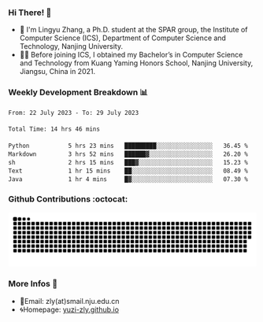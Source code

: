 ### Hi There! 👋 
- 🐳 I'm Lingyu Zhang, a Ph.D. student at the SPAR group, the Institute of Computer Science (ICS), Department of Computer Science and Technology, Nanjing University.
- 🧑‍🎓 Before joining ICS, I obtained my Bachelor’s in Computer Science and Technology from Kuang Yaming Honors School, Nanjing University, Jiangsu, China in 2021.

### Weekly Development Breakdown :bar_chart:

<!--START_SECTION:waka-->

```txt
From: 22 July 2023 - To: 29 July 2023

Total Time: 14 hrs 46 mins

Python           5 hrs 23 mins   █████████░░░░░░░░░░░░░░░░   36.45 %
Markdown         3 hrs 52 mins   ██████▓░░░░░░░░░░░░░░░░░░   26.20 %
sh               2 hrs 15 mins   ███▓░░░░░░░░░░░░░░░░░░░░░   15.23 %
Text             1 hr 15 mins    ██░░░░░░░░░░░░░░░░░░░░░░░   08.49 %
Java             1 hr 4 mins     █▓░░░░░░░░░░░░░░░░░░░░░░░   07.30 %
```

<!--END_SECTION:waka-->

### Github Contributions :octocat:

![](https://raw.githubusercontent.com/yuzi-zly/yuzi-zly/output/github-contribution-grid-snake.svg)              


### More Infos 📖

- 📧Email: zly(at)smail.nju.edu.cn
- 🌀Homepage: [yuzi-zly.github.io](https://yuzi-zly.github.io/)
